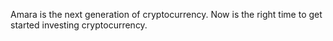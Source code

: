 Amara is the next generation of cryptocurrency.  Now is the right time to get started investing cryptocurrency.
